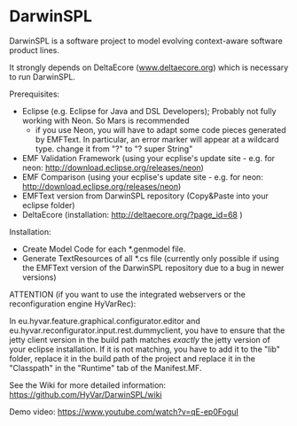 # DarwinSPL
DarwinSPL is a software project to model evolving context-aware software product lines.

It strongly depends on DeltaEcore (www.deltaecore.org) which is necessary to run DarwinSPL.

Prerequisites:
- Eclipse (e.g. Eclipse for Java and DSL Developers); Probably not fully working with Neon. So Mars is recommended
   - if you use Neon, you will have to adapt some code pieces generated by EMFText. In particular, an error marker will appear at a wildcard type. change it from "?" to "? super String"
- EMF Validation Framework (using your ecplise's update site - e.g. for neon: http://download.eclipse.org/releases/neon)
- EMF Comparison (using your ecplise's update site - e.g. for neon: http://download.eclipse.org/releases/neon)
- EMFText version from DarwinSPL repository (Copy&Paste into your eclipse folder)
- DeltaEcore (installation: http://deltaecore.org/?page_id=68 )

Installation:
- Create Model Code for each *.genmodel file.
- Generate TextResources of all *.cs file (currently only possible if using the EMFText version of the DarwinSPL repository due to a bug in newer versions)

ATTENTION (if you want to use the integrated webservers or the reconfiguration engine HyVarRec):

In eu.hyvar.feature.graphical.configurator.editor and eu.hyvar.reconfigurator.input.rest.dummyclient, you have to ensure that the jetty client version in the build path matches _exactly_ the jetty version of your eclipse installation. If it is not matching, you have to add it to the "lib" folder, replace it in the build path of the project and replace it in the "Classpath" in the "Runtime" tab of the Manifest.MF. 


See the Wiki for more detailed information:
https://github.com/HyVar/DarwinSPL/wiki

Demo video:
https://www.youtube.com/watch?v=qE-ep0FoguI
